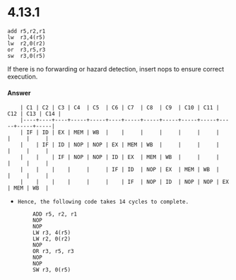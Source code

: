 # 4.13.1
```
add r5,r2,r1
lw  r3,4(r5)
lw  r2,0(r2)
or  r3,r5,r3
sw  r3,0(r5)
```
If there is no forwarding or hazard detection, insert nops to ensure correct execution.
#### Answer
```
    | C1 | C2 | C3 | C4  | C5  | C6 | C7  | C8  | C9  | C10 | C11 | C12 | C13 | C14 |
    |----+----+----+-----+-----+----+-----+-----+-----+-----+-----+-----+-----+-----|
    | IF | ID | EX | MEM | WB  |    |     |     |     |     |     |     |     |     |
    |    | IF | ID | NOP | NOP | EX | MEM | WB  |     |     |     |     |     |     |
    |    |    | IF | NOP | NOP | ID | EX  | MEM | WB  |     |     |     |     |     |
    |    |    |    |     |     | IF | ID  | NOP | EX  | MEM | WB  |     |     |     |
    |    |    |    |     |     |    | IF  | NOP | ID  | NOP | NOP | EX  | MEM | WB  |
```
*     Hence, the following code takes 14 cycles to complete.
```
        ADD r5, r2, r1
        NOP
        NOP
        LW r3, 4(r5)
        LW r2, 0(r2)
        NOP
        OR r3, r5, r3
        NOP
        NOP
        SW r3, 0(r5)
```
